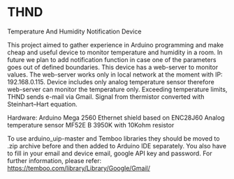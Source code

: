 # THND
Temperature And Humidity Notification Device

This project aimed to gather experience in Arduino programming and make cheap and useful device to monitor temperature and humidity in a room. In future we plan to add notification function in case one of the parameters goes out of defined boundaries.
This device has a web-server to monitor values.
The web-server works only in local network at the moment with IP: 192.168.0.115.
Device includes only analog temperature sensor therefore web-server can monitor the temperature only.
Exceeding temperature limits, THND sends e-mail via Gmail.
Signal from thermistor converted with Steinhart–Hart equation.

Hardware:
Arduino Mega 2560
Ethernet shield based on ENC28J60
Analog temperature sensor MF52E B 3950K with 10Kohm resistor

To use arduino_uip-master and Temboo libraries they should be moved to .zip archive before and then added to Arduino IDE separately.
You also have to fill in your email and device email, google API key and password. For further information, please refer: https://temboo.com/library/Library/Google/Gmail/
